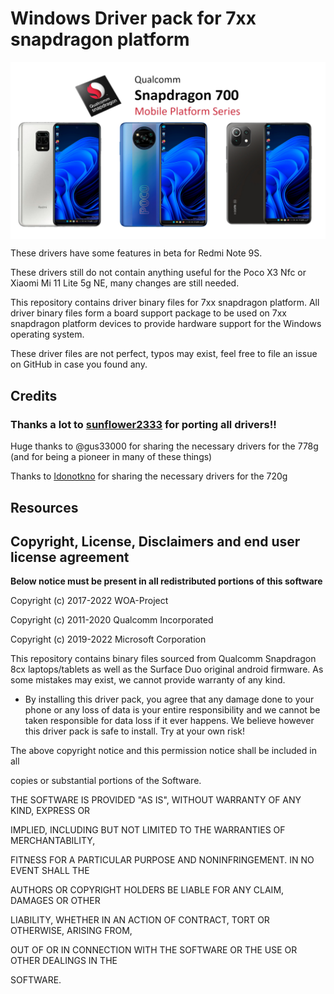 



# Windows Driver pack for 7xx snapdragon platform

<img align="center" src="https://github.com/Icesito68/7xx-Drivers/blob/main/Snap-7xx-devices.png">

These drivers have some features in beta for Redmi Note 9S.

These drivers still do not contain anything useful for the Poco X3 Nfc or Xiaomi Mi 11 Lite 5g NE, many changes are still needed.

This repository contains driver binary files for 7xx snapdragon platform.
All driver binary files form a board support package to be used on 7xx snapdragon platform devices to provide hardware support for the Windows operating system.

These driver files are not perfect, typos may exist, feel free to file an issue on GitHub in case you found any.

## Credits

### Thanks a lot to [sunflower2333](https://github.com/sunflower2333) for porting all drivers!!

Huge thanks to @gus33000 for sharing the necessary drivers for the 778g (and for being a pioneer in many of these things)

Thanks to [Idonotkno](https://github.com/Idonotkno/sc7180-drivers_mtp7180) for sharing the necessary drivers for the 720g

## Resources

## Copyright, License, Disclaimers and end user license agreement

**Below notice must be present in all redistributed portions of this software**

Copyright (c) 2017-2022 WOA-Project

Copyright (c) 2011-2020 Qualcomm Incorporated

Copyright (c) 2019-2022 Microsoft Corporation

This repository contains binary files sourced from Qualcomm Snapdragon 8cx laptops/tablets as well as the Surface Duo original android firmware. As some mistakes may exist, we cannot provide warranty of any kind. 

- By installing this driver pack, you agree that any damage done to your phone or any loss of data is your entire responsibility and we cannot be taken responsible for data loss if it ever happens. We believe however this driver pack is safe to install. Try at your own risk!


The above copyright notice and this permission notice shall be included in all

copies or substantial portions of the Software.

THE SOFTWARE IS PROVIDED "AS IS", WITHOUT WARRANTY OF ANY KIND, EXPRESS OR

IMPLIED, INCLUDING BUT NOT LIMITED TO THE WARRANTIES OF MERCHANTABILITY,

FITNESS FOR A PARTICULAR PURPOSE AND NONINFRINGEMENT. IN NO EVENT SHALL THE

AUTHORS OR COPYRIGHT HOLDERS BE LIABLE FOR ANY CLAIM, DAMAGES OR OTHER

LIABILITY, WHETHER IN AN ACTION OF CONTRACT, TORT OR OTHERWISE, ARISING FROM,

OUT OF OR IN CONNECTION WITH THE SOFTWARE OR THE USE OR OTHER DEALINGS IN THE

SOFTWARE.

